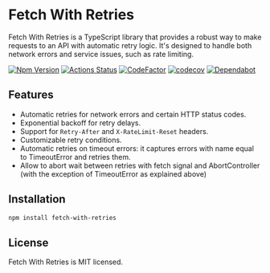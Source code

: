 # Fetch With Retries

Fetch With Retries is a TypeScript library that provides a robust way to make requests to an API with automatic retry logic.
It's designed to handle both network errors and service issues, such as rate limiting.

[![Npm Version](https://badge.fury.io/js/fetch-with-retries.svg?v=1)](https://www.npmjs.com/package/fetch-with-retries)
[![Actions Status](https://github.com/francescorivola/fetch-with-retries/workflows/Node.js%20CI/badge.svg)](https://github.com/francescorivola/fetch-with-retries/actions)
[![CodeFactor](https://www.codefactor.io/repository/github/francescorivola/fetch-with-retries/badge)](https://www.codefactor.io/repository/github/francescorivola/fetch-with-retries)
[![codecov](https://codecov.io/gh/francescorivola/fetch-with-retries/branch/main/graph/badge.svg)](https://codecov.io/gh/francescorivola/fetch-with-retries)
[![Dependabot](https://badgen.net/badge/Dependabot/enabled/green?icon=dependabot)](https://dependabot.com/)

## Features

-   Automatic retries for network errors and certain HTTP status codes.
-   Exponential backoff for retry delays.
-   Support for `Retry-After` and `X-RateLimit-Reset` headers.
-   Customizable retry conditions.
-   Automatic retries on timeout errors: it captures errors with name equal to TimeoutError and retries them.
-   Allow to abort wait between retries with fetch signal and AbortController (with the exception of TimeoutError as explained above)

## Installation

```bash
npm install fetch-with-retries
```

## License

Fetch With Retries is MIT licensed.
